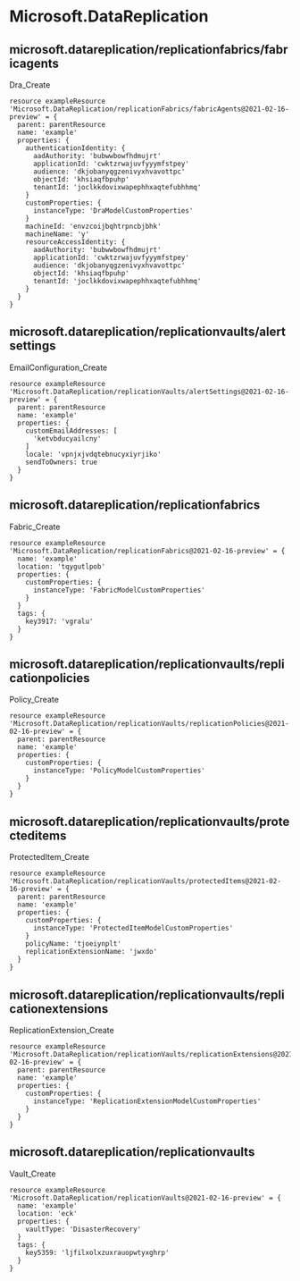 # Microsoft.DataReplication

## microsoft.datareplication/replicationfabrics/fabricagents

Dra_Create
```bicep
resource exampleResource 'Microsoft.DataReplication/replicationFabrics/fabricAgents@2021-02-16-preview' = {
  parent: parentResource 
  name: 'example'
  properties: {
    authenticationIdentity: {
      aadAuthority: 'bubwwbowfhdmujrt'
      applicationId: 'cwktzrwajuvfyyymfstpey'
      audience: 'dkjobanyqgzenivyxhvavottpc'
      objectId: 'khsiaqfbpuhp'
      tenantId: 'joclkkdovixwapephhxaqtefubhhmq'
    }
    customProperties: {
      instanceType: 'DraModelCustomProperties'
    }
    machineId: 'envzcoijbqhtrpncbjbhk'
    machineName: 'y'
    resourceAccessIdentity: {
      aadAuthority: 'bubwwbowfhdmujrt'
      applicationId: 'cwktzrwajuvfyyymfstpey'
      audience: 'dkjobanyqgzenivyxhvavottpc'
      objectId: 'khsiaqfbpuhp'
      tenantId: 'joclkkdovixwapephhxaqtefubhhmq'
    }
  }
}
```

## microsoft.datareplication/replicationvaults/alertsettings

EmailConfiguration_Create
```bicep
resource exampleResource 'Microsoft.DataReplication/replicationVaults/alertSettings@2021-02-16-preview' = {
  parent: parentResource 
  name: 'example'
  properties: {
    customEmailAddresses: [
      'ketvbducyailcny'
    ]
    locale: 'vpnjxjvdqtebnucyxiyrjiko'
    sendToOwners: true
  }
}
```

## microsoft.datareplication/replicationfabrics

Fabric_Create
```bicep
resource exampleResource 'Microsoft.DataReplication/replicationFabrics@2021-02-16-preview' = {
  name: 'example'
  location: 'tqygutlpob'
  properties: {
    customProperties: {
      instanceType: 'FabricModelCustomProperties'
    }
  }
  tags: {
    key3917: 'vgralu'
  }
}
```

## microsoft.datareplication/replicationvaults/replicationpolicies

Policy_Create
```bicep
resource exampleResource 'Microsoft.DataReplication/replicationVaults/replicationPolicies@2021-02-16-preview' = {
  parent: parentResource 
  name: 'example'
  properties: {
    customProperties: {
      instanceType: 'PolicyModelCustomProperties'
    }
  }
}
```

## microsoft.datareplication/replicationvaults/protecteditems

ProtectedItem_Create
```bicep
resource exampleResource 'Microsoft.DataReplication/replicationVaults/protectedItems@2021-02-16-preview' = {
  parent: parentResource 
  name: 'example'
  properties: {
    customProperties: {
      instanceType: 'ProtectedItemModelCustomProperties'
    }
    policyName: 'tjoeiynplt'
    replicationExtensionName: 'jwxdo'
  }
}
```

## microsoft.datareplication/replicationvaults/replicationextensions

ReplicationExtension_Create
```bicep
resource exampleResource 'Microsoft.DataReplication/replicationVaults/replicationExtensions@2021-02-16-preview' = {
  parent: parentResource 
  name: 'example'
  properties: {
    customProperties: {
      instanceType: 'ReplicationExtensionModelCustomProperties'
    }
  }
}
```

## microsoft.datareplication/replicationvaults

Vault_Create
```bicep
resource exampleResource 'Microsoft.DataReplication/replicationVaults@2021-02-16-preview' = {
  name: 'example'
  location: 'eck'
  properties: {
    vaultType: 'DisasterRecovery'
  }
  tags: {
    key5359: 'ljfilxolxzuxrauopwtyxghrp'
  }
}
```
